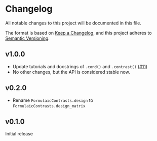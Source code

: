 # Changelog

All notable changes to this project will be documented in this file.

The format is based on [Keep a Changelog][],
and this project adheres to [Semantic Versioning][].

[keep a changelog]: https://keepachangelog.com/en/1.0.0/
[semantic versioning]: https://semver.org/spec/v2.0.0.html

## v1.0.0

- Update tutorials and docstrings of `.cond()` and `.contrast()` ([#11](https://github.com/scverse/formulaic-contrasts/pull/11))
- No other changes, but the API is considered stable now.

## v0.2.0

- Rename `FormulaicContrasts.design` to `FormulaicContrasts.design_matrix`

## v0.1.0

Initial release
